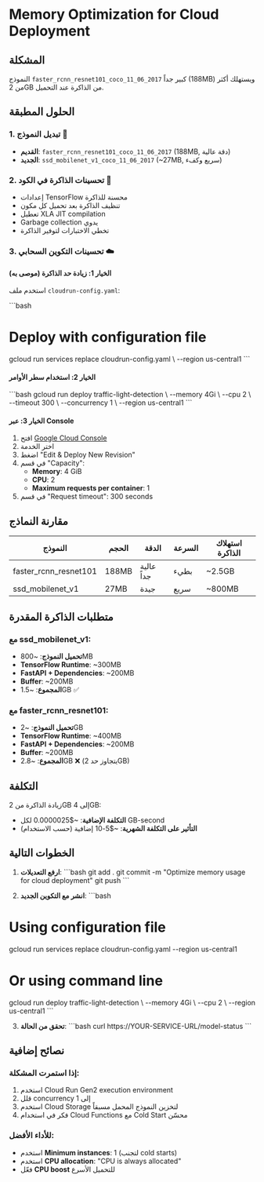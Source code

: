 # Memory Optimization for Cloud Deployment

## المشكلة
النموذج `faster_rcnn_resnet101_coco_11_06_2017` كبير جداً (188MB) ويستهلك أكثر من 2GB من الذاكرة عند التحميل.

## الحلول المطبقة

### 1. تبديل النموذج 🔄
- **القديم**: `faster_rcnn_resnet101_coco_11_06_2017` (188MB, دقة عالية)
- **الجديد**: `ssd_mobilenet_v1_coco_11_06_2017` (~27MB, سريع وكفء)

### 2. تحسينات الذاكرة في الكود 💾
- إعدادات TensorFlow محسنة للذاكرة
- تنظيف الذاكرة بعد تحميل كل مكون
- تعطيل XLA JIT compilation
- Garbage collection يدوي
- تخطي الاختبارات لتوفير الذاكرة

### 3. تحسينات التكوين السحابي ☁️

#### الخيار 1: زيادة حد الذاكرة (موصى به)
استخدم ملف `cloudrun-config.yaml`:

\`\`\`bash
# Deploy with configuration file
gcloud run services replace cloudrun-config.yaml \\
  --region us-central1
\`\`\`

#### الخيار 2: استخدام سطر الأوامر
\`\`\`bash
gcloud run deploy traffic-light-detection \\
  --memory 4Gi \\
  --cpu 2 \\
  --timeout 300 \\
  --concurrency 1 \\
  --region us-central1
\`\`\`

#### الخيار 3: عبر Console
1. افتح [Google Cloud Console](https://console.cloud.google.com/run)
2. اختر الخدمة
3. اضغط "Edit & Deploy New Revision"
4. في قسم "Capacity":
   - **Memory**: 4 GiB
   - **CPU**: 2
   - **Maximum requests per container**: 1
5. في قسم "Request timeout": 300 seconds

## مقارنة النماذج

| النموذج | الحجم | الدقة | السرعة | استهلاك الذاكرة |
|---------|-------|-------|--------|-----------------|
| faster_rcnn_resnet101 | 188MB | عالية جداً | بطيء | ~2.5GB |
| ssd_mobilenet_v1 | 27MB | جيدة | سريع | ~800MB |

## متطلبات الذاكرة المقدرة

### مع ssd_mobilenet_v1:
- **تحميل النموذج**: ~800MB
- **TensorFlow Runtime**: ~300MB
- **FastAPI + Dependencies**: ~200MB
- **Buffer**: ~200MB
- **المجموع**: ~1.5GB ✅

### مع faster_rcnn_resnet101:
- **تحميل النموذج**: ~2GB
- **TensorFlow Runtime**: ~400MB
- **FastAPI + Dependencies**: ~200MB
- **Buffer**: ~200MB
- **المجموع**: ~2.8GB ❌ (يتجاوز حد 2GB)

## التكلفة

زيادة الذاكرة من 2GB إلى 4GB:
- **التكلفة الإضافية**: ~$0.0000025 لكل GB-second
- **التأثير على التكلفة الشهرية**: ~$5-10 إضافية (حسب الاستخدام)

## الخطوات التالية

1. **ارفع التعديلات**:
\`\`\`bash
git add .
git commit -m "Optimize memory usage for cloud deployment"
git push
\`\`\`

2. **انشر مع التكوين الجديد**:
\`\`\`bash
# Using configuration file
gcloud run services replace cloudrun-config.yaml --region us-central1

# Or using command line
gcloud run deploy traffic-light-detection \\
  --memory 4Gi \\
  --cpu 2 \\
  --region us-central1
\`\`\`

3. **تحقق من الحالة**:
\`\`\`bash
curl https://YOUR-SERVICE-URL/model-status
\`\`\`

## نصائح إضافية

### إذا استمرت المشكلة:
1. استخدم Cloud Run Gen2 execution environment
2. قلل concurrency إلى 1
3. استخدم Cloud Storage لتخزين النموذج المحمل مسبقاً
4. فكر في استخدام Cloud Functions مع Cold Start محسّن

### للأداء الأفضل:
- استخدم **Minimum instances**: 1 (لتجنب cold starts)
- استخدم **CPU allocation**: "CPU is always allocated"
- فعّل **CPU boost** للتحميل الأسرع